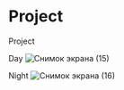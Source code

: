 # Project
Project

Day
![Снимок экрана (15)](https://github.com/Arisanerz/Project/assets/138304850/e3125ce4-3760-4b0d-9fe0-fefd719abeee)

Night
![Снимок экрана (16)](https://github.com/Arisanerz/Project/assets/138304850/3ce31d73-0221-48e3-9294-a477a3f9caea)
